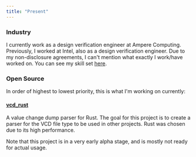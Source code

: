 ```yaml
---
title: "Present"
---
```


### Industry

I currently work as a design verification engineer at Ampere Computing. Previously, I worked at Intel, also as a design verification engineer. Due to my non-disclosure agreements, I can't mention what exactly I work/have worked on. You can see my skill set [here](/about).

### Open Source

In order of highest to lowest priority, this is what I'm working on currently:

#### [vcd_rust](https://crates.io/crates/vcd_rust)

A value change dump parser for Rust. The goal for this project is to create a parser for the VCD file type to be used in other projects. Rust was chosen due to its high performance.

Note that this project is in a very early alpha stage, and is mostly not ready for actual usage.
